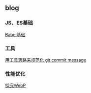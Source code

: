 ## blog

### JS、ES基础
[Babel基础](./babel.md)

### 工具
[用工具思路来规范化 git commit message](./git-commit.md)

### 性能优化
[探究WebP](./性能优化-探究WebP.md)
